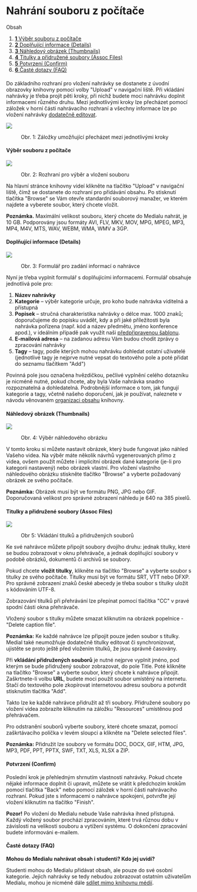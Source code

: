 <div dir="ltr">

Nahrání souboru z počítače
==========================

<div>

<div>

<div>

<div>

<div>

<div class="sites-embed-align-left-wrapping-off">

<div class="sites-embed-border-off sites-embed" style="width:340px;">

<div class="sites-embed-content sites-embed-type-toc">

<div class="goog-toc sites-embed-toc-maxdepth-6">

Obsah

1.  [**1** Výběr souboru z počítače](#TOC-V-b-r-souboru-z-po-ta-e)
2.  [**2** Doplňující informace
    (Details)](#TOC-Dopl-uj-c-informace-Details-)
3.  [**3** Náhledový obrázek
    (Thumbnails)](#TOC-N-hledov-obr-zek-Thumbnails-)
4.  [**4** Titulky a přidružené soubory (Assoc
    Files)](#TOC-Titulky-a-p-idru-en-soubory-Assoc-Files-)
5.  [**5** Potvrzení (Confirm)](#TOC-Potvrzen-Confirm-)
6.  [**6** Časté dotazy (FAQ)](#TOC-ast-dotazy-FAQ-)

</div>

</div>

</div>

</div>

</div>

####  

Do základního rozhraní pro vložení nahrávky se dostanete z úvodní
obrazovky knihovny pomocí volby "Upload" v navigační liště. Při vkládání
nahrávky je třeba projít pěti kroky, při nichž budete moci nahrávku
doplnit informacemi různého druhu. Mezi jednotlivými kroky lze přecházet
pomocí záložek v horní části nahrávacího rozhraní a všechny informace
lze po vložení nahrávky [dodatečně
editovat](/home/jak-muazu-dodatecne-upravit-metadata).  

<div style="display:block;text-align:left">

![](/home/jak-nahrat-do-medialu-soubor-z-pocitace/zalozky%20GS.png)[](/home/jak-nahrat-do-medialu-soubor-z-pocitace/zalozky%20GS.png?attredirects=0)

</div>

<div style="margin-left:40px">

Obr. 1: Záložky umožňující přecházet mezi jednotlivými kroky  
  

</div>

#### Výběr souboru z počítače

<div style="display:block;text-align:left">

[![](/home/jak-nahrat-do-medialu-soubor-z-pocitace/02.5-upload_done%202.0%20GS.png)](/home/jak-nahrat-do-medialu-soubor-z-pocitace/02.5-upload_done%202.0%20GS.png?attredirects=0)

</div>

<div style="margin-left:40px">

Obr. 2: Rozhraní pro výběr a vložení souboru  
  

</div>

Na hlavní stránce knihovny videí klikněte na tlačítko "Upload" v
navigační liště, čímž se dostanete do rozhraní pro přidávání obsahu. Po
stisknutí tlačítka "Browse" se Vám otevře standardní souborový manažer,
ve kterém najdete a vyberete soubor, který chcete vložit.

**Poznámka.** Maximální velikost souboru, který chcete do Medialu
nahrát, je 10 GB. Podporovány jsou formáty AVI, FLV, MKV, MOV, MPG,
MPEG, MP3, MP4, M4V, MTS, WAV, WEBM, WMA, WMV a 3GP.  

</div>

#### Doplňující informace (Details)

</div>

<div>

<div style="display:block;text-align:left">

[![](/home/jak-nahrat-do-medialu-soubor-z-pocitace/03-details%203.0%20GS.png)](/home/jak-nahrat-do-medialu-soubor-z-pocitace/03-details%203.0%20GS.png?attredirects=0)

</div>

<div style="margin-left:40px">

Obr. 3: Formulář pro zadání informací o nahrávce  
  

</div>

Nyní je třeba vyplnit formulář s doplňujícími informacemi. Formulář
obsahuje jednotlivá pole pro:

1.  **Název nahrávky**  
2.  **Kategorie** – výběr kategorie určuje, pro koho bude nahrávka
    viditelná a přístupná
3.  **Popisek** – stručná charakteristika nahrávky o délce max. 1000
    znaků; doporučujeme do popisku uvádět, kdy a při jaké příležitosti
    byla nahrávka pořízena (např. kód a název předmětu, jméno konference
    apod.), v ideálním případě pak využít naši [předpřipravenou
    šablonu](/home/jak-je-obsah-v-medialu-organizovan#TOC-Popisky).
4.  **E-mailová adresa** – na zadanou adresu Vám budou chodit zprávy o
    zpracování nahrávky
5.  **Tagy** – tagy, podle kterých mohou nahrávku dohledat ostatní
    uživatelé (jednotlivé tagy je nejprve nutné vepsat do textového pole
    a poté přidat do seznamu tlačítkem "Add")  

Povinná pole jsou označena hvězdičkou, pečlivé vyplnění celého dotazníku
je nicméně nutné, pokud chcete, aby byla Vaše nahrávka snadno
rozpoznatelná a dohledatelná. Podrobnější informace o tom, jak fungují
kategorie a tagy, včetně našeho doporučení, jak je používat, naleznete v
návodu věnovaném [organizaci
obsahu](/home/jak-je-obsah-v-medialu-organizovan) knihovny.

</div>

#### Náhledový obrázek (Thumbnails)

<div style="display:block;text-align:left">

[![](/home/jak-nahrat-do-medialu-soubor-z-pocitace/04-thumbnail%202.0%20GS.png)](/home/jak-nahrat-do-medialu-soubor-z-pocitace/04-thumbnail%202.0%20GS.png?attredirects=0)

</div>

<div style="margin-left:40px">

Obr. 4: Výběr náhledového obrázku  
  

</div>

</div>

<div>

V tomto kroku si můžete nastavit obrázek, který bude fungovat jako
náhled Vašeho videa. Na výběr máte několik návrhů vygenerovaných přímo z
videa, ovšem použít můžete i implicitní obrázek dané kategorie (je-li
pro kategorii nastavený) nebo obrázek vlastní. Pro vložení vlastního
náhledového obrázku stiskněte tlačítko "Browse" a vyberte požadovaný
obrázek ze svého počítače.

**Poznámka:** Obrázek musí být ve formátu PNG, JPG nebo GIF.
Doporučovaná velikost pro správné zobrazení náhledu je 640 na 385
pixelů.

</div>

#### Titulky a přidružené soubory (Assoc Files)

</div>

<div>

<div style="display:block;text-align:left">

<div style="display:block;text-align:left">

<div style="display:block;text-align:left">

<div style="display:block;text-align:left">

[![](/home/jak-nahrat-do-medialu-soubor-z-pocitace/05-asoc_files%203.5%20GS.png)](/home/jak-nahrat-do-medialu-soubor-z-pocitace/05-asoc_files%203.5%20GS.png?attredirects=0)

</div>

</div>

</div>

</div>

<div style="margin-left:40px">

Obr 5: Vkládání titulků a přidružených souborů  
  

</div>

Ke své nahrávce můžete připojit soubory dvojího druhu: jednak titulky,
které se budou zobrazovat v oknu přehrávače, a jednak doplňující soubory
v podobě obrázků, dokumentů či archivů se soubory.

</div>

<div>

Pokud chcete **vložit titulky**, klikněte na tlačítko "Browse" a vyberte
soubor s titulky ze svého počítače. Titulky musí být ve formátu SRT, VTT
nebo DFXP. Pro správné zobrazení znaků české abecedy je třeba soubor s
titulky uložit s kódováním UTF-8.  

Zobrazování titulků při přehrávání lze přepínat pomocí tlačítka "CC" v
pravé spodní části okna přehrávače.

Vložený soubor s titulky můžete smazat kliknutím na obrázek popelnice -
"Delete caption file".  

**Poznámka:** Ke každé nahrávce lze připojit pouze jeden soubor s
titulky. Medial také neumožňuje dodatečně titulky editovat či
synchronizovat, ujistěte se proto ještě před vložením titulků, že jsou
správně časovány.

Při **vkládání přidružených souborů** je nutné nejprve vyplnit jméno,
pod kterým se bude přidružený soubor zobrazovat, do pole Title. Poté
klikněte na tlačítko "Browse" a vyberte soubor, který chcete k nahrávce
připojit. Zaškrtnete-li volbu **URL**, budete moci použít soubor
umístěný na internetu. Stačí do textového pole zkopírovat internetovou
adresu souboru a potvrdit stisknutím tlačítka "Add".

Takto lze ke každé nahrávce přidružit až tři soubory. Přidružené soubory
po vložení videa zobrazíte kliknutím na záložku "Resources" umístěnou
pod přehrávačem.

Pro odstranění souborů vyberte soubory, které chcete smazat, pomocí
zaškrtávacího políčka v levém sloupci a klikněte na "Delete selected
files".  

**Poznámka:** Přidružit lze soubory ve formátu DOC, DOCX, GIF, HTM, JPG,
MP3, PDF, PPT, PPTX, SWF, TXT, XLS, XLSX a ZIP.  

</div>

#### Potvrzení (Confirm)

Poslední krok je přehledným shrnutím vlastností nahrávky. Pokud chcete
nějaké informace doplnit či upravit, můžete se vrátit k předchozím
krokům pomocí tlačítka "Back" nebo pomocí záložek v horní části
nahrávacího rozhraní. Pokud jste s informacemi o nahrávce spokojeni,
potvrďte její vložení kliknutím na tlačítko "Finish".

**Pozor!** Po vložení do Medialu nebude Vaše nahrávka ihned přístupná.
Každý vložený soubor prochází zpracováním, které trvá různou dobu v
závislosti na velikosti souboru a vytížení systému. O dokončení
zpracování budete informováni e-mailem.

#### Časté dotazy (FAQ)

**Mohou do Medialu nahrávat obsah i studenti? Kdo jej uvidí?**

Studenti mohou do Medialu přidávat obsah, ale pouze do své osobní
kategorie. Jejich nahrávky se tedy nebudou zobrazovat ostatním
uživatelům Medialu, mohou je nicméně dále [sdílet mimo knihovnu
médií](/home/jak-muazu-sva-videa-sirit).

</div>

